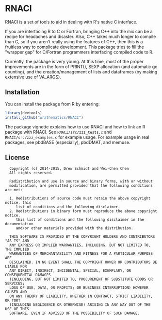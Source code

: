 # RNACI

RNACI is a set of tools to aid in dealing with R's native C interface.

If you are interfacing R to C or Fortran, bringing C++ into the mix can
be a recipe for headaches and disaster.  Also, C++ takes much longer to
compile than C, so if you aren't really using the features of C++, then
this is a fruitless way to complicate development.  This package 
tries to fill the "wrapper gap" for C/Fortran programmers interfacing 
compiled code to R.

Currently, the package is very young.  At this time, most of the 
proper improvements are in the form of PRINT(), SEXP allocation (and
automatic gc counting), and the creation/management of lists and
dataframes (by making extensive use of VA_ARGS).



## Installation

You can install the package from R by entering:

```r
library(devtools)
install_github("wrathematics/RNACI")
```

The package vignette explains how to use RNACI and how to link
an R package with RNACI.  See `RNACI/src/zzz_tests.c` and 
`RNACI/src/zzz_examples.c` for example usage.  For example usage 
in real packages, see pbdBASE (especially), pbdDMAT, and memuse.



## License

```
  Copyright (c) 2014-2015, Drew Schmidt and Wei-Chen Chen
  All rights reserved.

  Redistribution and use in source and binary forms, with or without
  modification, are permitted provided that the following conditions are met:

  1. Redistributions of source code must retain the above copyright notice, this
     list of conditions and the following disclaimer.
  2. Redistributions in binary form must reproduce the above copyright notice,
     this list of conditions and the following disclaimer in the documentation
     and/or other materials provided with the distribution.

  THIS SOFTWARE IS PROVIDED BY THE COPYRIGHT HOLDERS AND CONTRIBUTORS "AS IS" AND
  ANY EXPRESS OR IMPLIED WARRANTIES, INCLUDING, BUT NOT LIMITED TO, THE IMPLIED
  WARRANTIES OF MERCHANTABILITY AND FITNESS FOR A PARTICULAR PURPOSE ARE
  DISCLAIMED. IN NO EVENT SHALL THE COPYRIGHT OWNER OR CONTRIBUTORS BE LIABLE FOR
  ANY DIRECT, INDIRECT, INCIDENTAL, SPECIAL, EXEMPLARY, OR CONSEQUENTIAL DAMAGES
  (INCLUDING, BUT NOT LIMITED TO, PROCUREMENT OF SUBSTITUTE GOODS OR SERVICES;
  LOSS OF USE, DATA, OR PROFITS; OR BUSINESS INTERRUPTION) HOWEVER CAUSED AND
  ON ANY THEORY OF LIABILITY, WHETHER IN CONTRACT, STRICT LIABILITY, OR TORT
  (INCLUDING NEGLIGENCE OR OTHERWISE) ARISING IN ANY WAY OUT OF THE USE OF THIS
  SOFTWARE, EVEN IF ADVISED OF THE POSSIBILITY OF SUCH DAMAGE.
```
